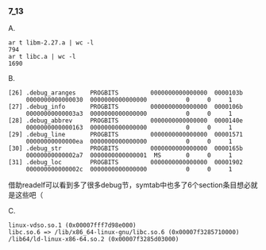 ### 7\_13

A.

    ar t libm-2.27.a | wc -l
    794
    ar t libc.a | wc -l
    1690

B.

    [26] .debug_aranges    PROGBITS         0000000000000000  0000103b
         0000000000000030  0000000000000000           0     0     1
    [27] .debug_info       PROGBITS         0000000000000000  0000106b
         00000000000003a3  0000000000000000           0     0     1
    [28] .debug_abbrev     PROGBITS         0000000000000000  0000140e
         0000000000000163  0000000000000000           0     0     1
    [29] .debug_line       PROGBITS         0000000000000000  00001571
         00000000000000ea  0000000000000000           0     0     1
    [30] .debug_str        PROGBITS         0000000000000000  0000165b
         00000000000002a7  0000000000000001  MS       0     0     1
    [31] .debug_loc        PROGBITS         0000000000000000  00001902
         000000000000002c  0000000000000000           0     0     1

借助readelf可以看到多了很多debug节，symtab中也多了6个section条目想必就是这些吧（

C.    

    linux-vdso.so.1 (0x00007fff7d98e000)
    libc.so.6 => /lib/x86_64-linux-gnu/libc.so.6 (0x00007f3285710000)
    /lib64/ld-linux-x86-64.so.2 (0x00007f3285d03000)

